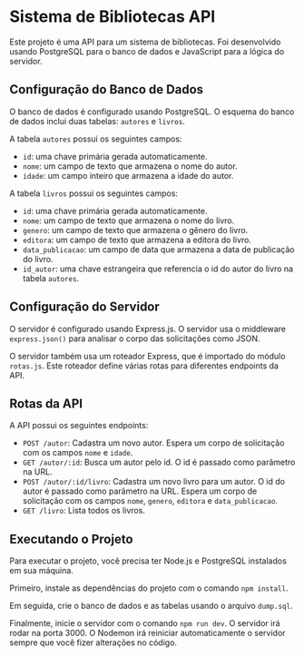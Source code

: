 # Sistema de Bibliotecas API

Este projeto é uma API para um sistema de bibliotecas. Foi desenvolvido usando PostgreSQL para o banco de dados e JavaScript para a lógica do servidor.

## Configuração do Banco de Dados

O banco de dados é configurado usando PostgreSQL. O esquema do banco de dados inclui duas tabelas: `autores` e `livros`.

A tabela `autores` possui os seguintes campos:
- `id`: uma chave primária gerada automaticamente.
- `nome`: um campo de texto que armazena o nome do autor.
- `idade`: um campo inteiro que armazena a idade do autor.

A tabela `livros` possui os seguintes campos:
- `id`: uma chave primária gerada automaticamente.
- `nome`: um campo de texto que armazena o nome do livro.
- `genero`: um campo de texto que armazena o gênero do livro.
- `editora`: um campo de texto que armazena a editora do livro.
- `data_publicacao`: um campo de data que armazena a data de publicação do livro.
- `id_autor`: uma chave estrangeira que referencia o id do autor do livro na tabela `autores`.

## Configuração do Servidor

O servidor é configurado usando Express.js. O servidor usa o middleware `express.json()` para analisar o corpo das solicitações como JSON.

O servidor também usa um roteador Express, que é importado do módulo `rotas.js`. Este roteador define várias rotas para diferentes endpoints da API.

## Rotas da API

A API possui os seguintes endpoints:

- `POST /autor`: Cadastra um novo autor. Espera um corpo de solicitação com os campos `nome` e `idade`.
- `GET /autor/:id`: Busca um autor pelo id. O id é passado como parâmetro na URL.
- `POST /autor/:id/livro`: Cadastra um novo livro para um autor. O id do autor é passado como parâmetro na URL. Espera um corpo de solicitação com os campos `nome`, `genero`, `editora` e `data_publicacao`.
- `GET /livro`: Lista todos os livros.

## Executando o Projeto

Para executar o projeto, você precisa ter Node.js e PostgreSQL instalados em sua máquina.

Primeiro, instale as dependências do projeto com o comando `npm install`.

Em seguida, crie o banco de dados e as tabelas usando o arquivo `dump.sql`.

Finalmente, inicie o servidor com o comando `npm run dev`. O servidor irá rodar na porta 3000. O Nodemon irá reiniciar automaticamente o servidor sempre que você fizer alterações no código.